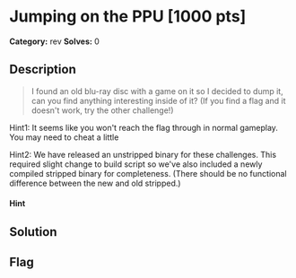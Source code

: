# Jumping on the PPU [1000 pts]

**Category:** rev
**Solves:** 0

## Description
>I found an old blu-ray disc with a game on it so I decided to dump it, can you find anything interesting inside of it? (If you find a flag and it doesn't work, try the other challenge!)

Hint1:  It seems like you won't reach the flag through in normal gameplay. You may need to cheat a little

Hint2:  We have released an unstripped binary for these challenges. This required slight change to build script so we've also included a newly compiled stripped binary for completeness. (There should be no functional difference between the new and old stripped.)

#### Hint 

## Solution

## Flag

